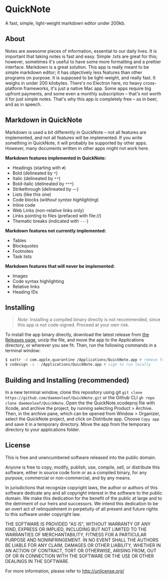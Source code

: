 # QuickNote
A fast, simple, light-weight markdown editor under 200kb.

## About
Notes are awesome pieces of information, essential to our daily lives. It is important that taking notes is fast and easy. Simple .txts are great for this; however, sometimes it's useful to have some more formatting and a prettier interface. Markdown is a great solution. This app is really meant to be simple markdown editor; it has objectively less features than other programs on purpose. It is supposed to be light-weight, and really fast. It weighs in under 200 kilobytes. There's no Electron here, no heavy cross-platform frameworks, it's just a native Mac app. Some apps require big upfront payments, and some even a monthly subscription – that's not worth it for just simple notes. That's why this app is completely free – as in beer, and as in speech. 

## Markdown in QuickNote
Markdown is used a bit differently in QuickNote – not all features are implemented, and not all features will be implemented. If you write something in QuickNote, it will probably be supported by other apps. However, many documents written in other apps might not work here.

**Markdown features implemented in QuickNote:**
* Headings (starting with `#`)
* Bold (delineated by `*`)
* Italic (delineated by `**`)
* Bold-italic (delineated by `***`)
* Strikethrough (delineated by `~~`)
* Lists (like this one)
* Code blocks (*without syntax highlighting*)
* Inline code
* Web Links (non-relative links only)
* Links pointing to files (prefaced with file://)
* Thematic breaks (indicated with `---`)

**Markdown features not currently implemented:**
* Tables
* Blockquotes
* Footnotes
* Task lists

**Markdown features that will never be implemented:**
* Images
* Code syntax highlighting
* Relative links
* Heading IDs

## Installing
> *Note*: Installing a compiled binary directly is not recommended, since this app is not code-signed. Proceed at your own risk.

To install the app binary directly, download the latest release from [the Releases page](https://github.com/daemonleaf/QuickNote/releases), unzip the file, and move the app to the Applications directory, or wherever you see fit. Then, run the following commands in a terminal window:
```sh
$ xattr -d com.apple.quarantine /Applications/QuickNote.app # remove from quarantine
$ codesign -s - /Applications/QuickNote.app # sign to run locally
```

## Building and Installing (recommended)
In a new terminal window, clone this repository using git `git clone https://github.com/daemonleaf/QuickNote.git` or the Github CLI `gh repo clone daemonleaf/QuickNote`. Open the the QuickNote.xcodeproj file with Xcode, and archive the project, by running selecting Product > Archive. Then, in the archive pane, which can be opened from Window > Organizer, select the QuickNote project, and click on Distribute app. Choose `Copy app` and save it in a temporary directory. Move the app from the temporary directory to your applications folder.

## License
This is free and unencumbered software released into the public domain.

Anyone is free to copy, modify, publish, use, compile, sell, or
distribute this software, either in source code form or as a compiled
binary, for any purpose, commercial or non-commercial, and by any
means.

In jurisdictions that recognize copyright laws, the author or authors
of this software dedicate any and all copyright interest in the
software to the public domain. We make this dedication for the benefit
of the public at large and to the detriment of our heirs and
successors. We intend this dedication to be an overt act of
relinquishment in perpetuity of all present and future rights to this
software under copyright law.

THE SOFTWARE IS PROVIDED "AS IS", WITHOUT WARRANTY OF ANY KIND,
EXPRESS OR IMPLIED, INCLUDING BUT NOT LIMITED TO THE WARRANTIES OF
MERCHANTABILITY, FITNESS FOR A PARTICULAR PURPOSE AND NONINFRINGEMENT.
IN NO EVENT SHALL THE AUTHORS BE LIABLE FOR ANY CLAIM, DAMAGES OR
OTHER LIABILITY, WHETHER IN AN ACTION OF CONTRACT, TORT OR OTHERWISE,
ARISING FROM, OUT OF OR IN CONNECTION WITH THE SOFTWARE OR THE USE OR
OTHER DEALINGS IN THE SOFTWARE.

For more information, please refer to <http://unlicense.org/>
